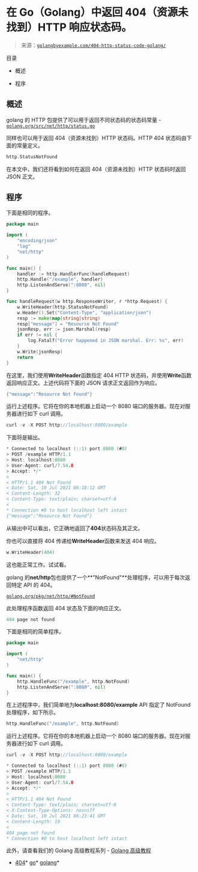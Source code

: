 <!--yml

类别：未分类

日期：2024-10-13 06:38:29

-->

# 在 Go（Golang）中返回 404（资源未找到）HTTP 响应状态码。

> 来源：[`golangbyexample.com/404-http-status-code-golang/`](https://golangbyexample.com/404-http-status-code-golang/)

目录

+   概述

+   程序

## **概述**

golang 的 HTTP 包提供了可以用于返回不同状态码的状态码常量 - [`golang.org/src/net/http/status.go`](https://golang.org/src/net/http/status.go)

同样也可以用于返回 404（资源未找到）HTTP 状态码。HTTP 404 状态码由下面的常量定义。

```go
http.StatusNotFound
```

在本文中，我们还将看到如何在返回 404（资源未找到）HTTP 状态码时返回 JSON 正文。

## **程序**

下面是相同的程序。

```go
package main

import (
	"encoding/json"
	"log"
	"net/http"
)

func main() {
	handler := http.HandlerFunc(handleRequest)
	http.Handle("/example", handler)
	http.ListenAndServe(":8080", nil)
}

func handleRequest(w http.ResponseWriter, r *http.Request) {
	w.WriteHeader(http.StatusNotFound)
	w.Header().Set("Content-Type", "application/json")
	resp := make(map[string]string)
	resp["message"] = "Resource Not Found"
	jsonResp, err := json.Marshal(resp)
	if err != nil {
		log.Fatalf("Error happened in JSON marshal. Err: %s", err)
	}
	w.Write(jsonResp)
	return
}
```

在这里，我们使用**WriteHeader**函数指定 404 HTTP 状态码，并使用**Write**函数返回响应正文。上述代码将下面的 JSON 请求正文返回作为响应。

```go
{"message":"Resource Not Found"}
```

运行上述程序。它将在你的本地机器上启动一个 8080 端口的服务器。现在对服务器进行如下 curl 调用。

```go
curl -v -X POST http://localhost:8080/example
```

下面将是输出。

```go
* Connected to localhost (::1) port 8080 (#0)
> POST /example HTTP/1.1
> Host: localhost:8080
> User-Agent: curl/7.54.0
> Accept: */*
> 
< HTTP/1.1 404 Not Found
< Date: Sat, 10 Jul 2021 06:18:12 GMT
< Content-Length: 32
< Content-Type: text/plain; charset=utf-8
< 
* Connection #0 to host localhost left intact
{"message":"Resource Not Found"}
```

从输出中可以看出，它正确地返回了**404**状态码及其正文。

你也可以直接将 404 传递给**WriteHeader**函数来发送 404 响应。

```go
w.WriteHeader(404)
```

这也能正常工作。试试看。

golang 的**net/http**包也提供了一个**"NotFound"**处理程序，可以用于每次返回特定 API 的 404。

[`golang.org/pkg/net/http/#NotFound`](https://golang.org/pkg/net/http/#NotFound)

此处理程序函数返回 404 状态及下面的响应正文。

```go
404 page not found
```

下面是相同的简单程序。

```go
package main

import (
	"net/http"
)

func main() {
	http.HandleFunc("/example", http.NotFound)
	http.ListenAndServe(":8080", nil)
}
```

在上述程序中，我们简单地为**localhost:8080/example** API 指定了 NotFound 处理程序，如下所示。

```go
http.HandleFunc("/example", http.NotFound)
```

运行上述程序。它将在你的本地机器上启动一个 8080 端口的服务器。现在对服务器进行如下 curl 调用。

```go
curl -v -X POST http://localhost:8080/example
```

```go
* Connected to localhost (::1) port 8080 (#0)
> POST /example HTTP/1.1
> Host: localhost:8080
> User-Agent: curl/7.54.0
> Accept: */*
> 
< HTTP/1.1 404 Not Found
< Content-Type: text/plain; charset=utf-8
< X-Content-Type-Options: nosniff
< Date: Sat, 10 Jul 2021 06:23:41 GMT
< Content-Length: 19
< 
404 page not found
* Connection #0 to host localhost left intact
```

此外，请查看我们的 Golang 高级教程系列 - [Golang 高级教程](https://golangbyexample.com/golang-comprehensive-tutorial/)

+   [404](https://golangbyexample.com/tag/404/)*   [go](https://golangbyexample.com/tag/go/)*   [golang](https://golangbyexample.com/tag/golang/)*
